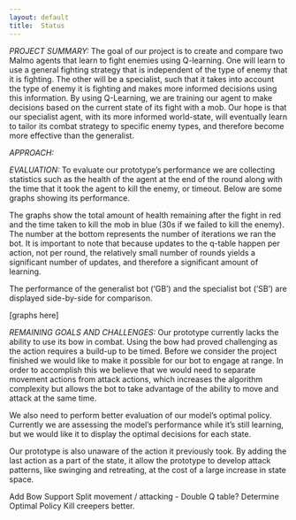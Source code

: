 ```yaml
---
layout: default
title:  Status
---
```


*PROJECT SUMMARY:*
The goal of our project is to create and compare two Malmo agents that learn to fight enemies using Q-learning. One will learn to use a general fighting strategy that is independent of the type of enemy that it is fighting. The other will be a specialist, such that it takes into account the type of enemy it is fighting and makes more informed decisions using this information. By using Q-Learning, we are training our agent to make decisions based on the current state of its fight with a mob. Our hope is that our specialist agent, with its more informed world-state, will eventually learn to tailor its combat strategy to specific enemy types, and therefore become more effective than the generalist.

*APPROACH:*


*EVALUATION:*
To evaluate our prototype’s performance we are collecting statistics such as the health of the agent at the end of the round along with the time that it took the agent to kill the enemy, or timeout. Below are some graphs showing its performance.

The graphs show the total amount of health remaining after the fight in red and the time taken to kill the mob in blue (30s if we failed to kill the enemy). The number at the bottom represents the number of iterations we ran the bot. It is important to note that because updates to the q-table happen per action, not per round, the relatively small number of rounds yields a significant number of updates, and therefore a significant amount of learning.

The performance of the generalist bot (‘GB’) and the specialist bot (‘SB’) are displayed side-by-side for comparison.

[graphs here]


*REMAINING GOALS AND CHALLENGES:*
Our prototype currently lacks the ability to use its bow in combat. Using the bow had proved challenging as the action requires a build-up to be timed. Before we consider the project finished we would like to make it possible for our bot to engage at range. In order to accomplish this we believe that we would need to separate movement actions from attack actions, which increases the algorithm complexity but allows the bot to take advantage of the ability to move and attack at the same time.

We also need to perform better evaluation of our model’s optimal policy. Currently  we are assessing the model’s performance while it’s still learning, but we would like it to display the optimal decisions for each state.

Our prototype is also unaware of the action it previously took. By adding the last action as a part of the state, it allow the prototype to develop attack patterns, like swinging and retreating, at the cost of a large increase in state space.

   Add Bow Support
   Split movement / attacking - Double Q table?
   Determine Optimal Policy
   Kill creepers better.

